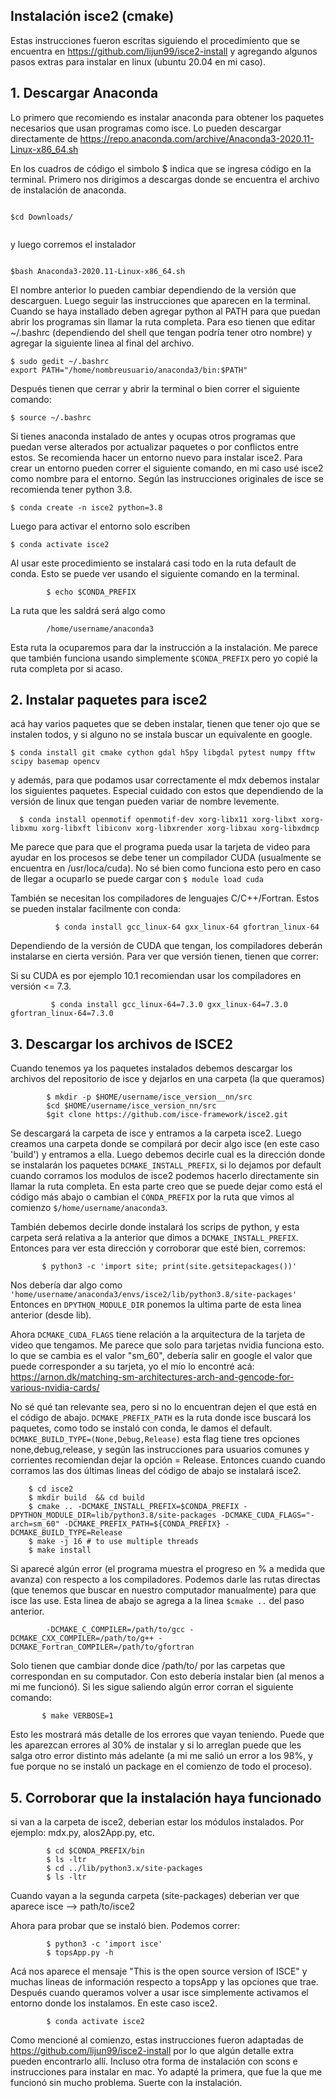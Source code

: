 ## Instalación isce2 (cmake)

Estas instrucciones fueron escritas siguiendo el procedimiento que se encuentra en https://github.com/lijun99/isce2-install y agregando algunos pasos extras para instalar en linux (ubuntu 20.04 en mi caso).

## 1. Descargar Anaconda

Lo primero que recomiendo es instalar anaconda para obtener los paquetes necesarios que usan programas como isce. Lo pueden descargar directamente de https://repo.anaconda.com/archive/Anaconda3-2020.11-Linux-x86_64.sh

En los cuadros de código el simbolo $ indica que se ingresa código en la terminal. Primero nos dirigimos a descargas donde se encuentra el archivo de instalación de anaconda.

```

$cd Downloads/
 
```

y luego corremos el instalador

```

$bash Anaconda3-2020.11-Linux-x86_64.sh

```

El nombre anterior lo pueden cambiar dependiendo de la versión que descarguen. Luego seguir las instrucciones que aparecen en la terminal. Cuando se haya installado deben agregar python al PATH para que puedan abrir los programas sin llamar la ruta completa. Para eso tienen que editar ~/.bashrc (dependiendo del shell que tengan podría tener otro nombre) y agregar la siguiente linea al final del archivo.

```
$ sudo gedit ~/.bashrc
export PATH="/home/nombreusuario/anaconda3/bin:$PATH"

```
Después tienen que cerrar y abrir la terminal o bien correr el siguiente comando:

```
$ source ~/.bashrc

```

Si tienes anaconda instalado de antes y ocupas otros programas que puedan verse alterados por actualizar paquetes o por conflictos entre estos. Se recomienda hacer un entorno nuevo para instalar isce2. Para crear un entorno pueden correr el siguiente comando, en mi caso usé isce2 como nombre para el entorno. Según las instrucciones originales de isce se recomienda tener python 3.8.

```
$ conda create -n isce2 python=3.8

```
Luego para activar el entorno solo escriben 

```
$ conda activate isce2

```
Al usar este procedimiento se instalará casi todo en la ruta default de conda. Esto se puede ver usando el siguiente comando en la terminal.

            $ echo $CONDA_PREFIX

La ruta que les saldrá será algo como 

            /home/username/anaconda3
            
Esta ruta la ocuparemos para dar la instrucción a la instalación. Me parece que también funciona usando simplemente `$CONDA_PREFIX` pero yo copié la ruta completa por si acaso. 
## 2. Instalar paquetes para isce2

acá hay varios paquetes que se deben instalar, tienen que tener ojo que se instalen todos, y si alguno no se instala buscar un equivalente en google.

```
$ conda install git cmake cython gdal h5py libgdal pytest numpy fftw scipy basemap opencv 
```
y además, para que podamos usar correctamente el mdx debemos instalar los siguientes paquetes. Especial cuidado con estos que dependiendo de la versión de linux que tengan pueden variar de nombre levemente. 

```
  $ conda install openmotif openmotif-dev xorg-libx11 xorg-libxt xorg-libxmu xorg-libxft libiconv xorg-libxrender xorg-libxau xorg-libxdmcp 
```
Me parece que para que el programa pueda usar la tarjeta de video para ayudar en los procesos se debe tener un compilador CUDA (usualmente se encuentra en /usr/loca/cuda). No sé bien como funciona esto pero en caso de llegar a ocuparlo se puede cargar con `$ module load cuda`

También se necesitan los compiladores de lenguajes C/C++/Fortran. Estos se pueden instalar facilmente con conda:

              $ conda install gcc_linux-64 gxx_linux-64 gfortran_linux-64

Dependiendo de la versión de CUDA que tengan, los compiladores deberán instalarse en cierta versión. Para ver que versión tienen, tienen que correr:


Si su CUDA es por ejemplo 10.1 recomiendan usar los compiladores en versión <= 7.3.

             $ conda install gcc_linux-64=7.3.0 gxx_linux-64=7.3.0 gfortran_linux-64=7.3.0

## 3. Descargar los archivos de ISCE2

Cuando tenemos ya los paquetes instalados debemos descargar los archivos del repositorio de isce y dejarlos en una carpeta (la que queramos)

            $ mkdir -p $HOME/username/isce_version__nn/src
            $cd $HOME/username/isce_version_nn/src
            $git clone https://github.com/isce-framework/isce2.git

Se descargará la carpeta de isce y entramos a la carpeta isce2. Luego creamos una carpeta donde se compilará por decir algo isce (en este caso 'build') y entramos a ella. Luego debemos decirle cual es la dirección donde se instalarán los paquetes `DCMAKE_INSTALL_PREFIX`, si lo dejamos por default cuando corramos los modulos de isce2 podemos hacerlo directamente sin llamar la ruta completa. En esta parte creo que se puede dejar como está el código más abajo o cambian el `CONDA_PREFIX` por la ruta que vimos al comienzo `$/home/username/anaconda3`. 

También debemos decirle donde instalará los scrips de python, y esta carpeta será relativa a la anterior que dimos a `DCMAKE_INSTALL_PREFIX`. Entonces para ver esta dirección y corroborar que esté bien, corremos: 

           $ python3 -c 'import site; print(site.getsitepackages())'

Nos debería dar algo como `'home/username/anaconda3/envs/isce2/lib/python3.8/site-packages'` Entonces en `DPYTHON_MODULE_DIR` ponemos la ultima parte de esta linea anterior (desde lib).

Ahora `DCMAKE_CUDA_FLAGS` tiene relación a la arquitectura de la tarjeta de video que tengamos. Me parece que solo para tarjetas nvidia funciona esto. lo que se cambia es el valor "sm_60", debería salir en google el valor que puede corresponder a su tarjeta, yo el mío lo encontré acá: https://arnon.dk/matching-sm-architectures-arch-and-gencode-for-various-nvidia-cards/

No sé qué tan relevante sea, pero si no lo encuentran dejen el que está en el código de abajo. 
`DCMAKE_PREFIX_PATH` es la ruta donde isce buscará los paquetes, como todo se instaló con conda, le damos el default. 
`DCMAKE_BUILD_TYPE=(None,Debug,Release)` esta flag tiene tres opciones none,debug,release, y según las instrucciones para usuarios comunes y corrientes recomiendan dejar la opción = Release. Entonces cuando cuando corramos las dos últimas lineas del código de abajo se instalará isce2.  


        $ cd isce2
        $ mkdir build  && cd build
        $ cmake .. -DCMAKE_INSTALL_PREFIX=$CONDA_PREFIX -DPYTHON_MODULE_DIR=lib/python3.8/site-packages -DCMAKE_CUDA_FLAGS="-arch=sm_60" -DCMAKE_PREFIX_PATH=${CONDA_PREFIX} -DCMAKE_BUILD_TYPE=Release 
        $ make -j 16 # to use multiple threads
        $ make install 


Si aparecé algún error (el programa muestra el progreso en % a medida que avanza) con respecto a los compiladores. Podemos darle las rutas directas (que tenemos que buscar en nuestro computador manualmente) para que isce las use. Esta linea de abajo se agrega a la linea `$cmake ..` del paso anterior.


            -DCMAKE_C_COMPILER=/path/to/gcc -DCMAKE_CXX_COMPILER=/path/to/g++ -DCMAKE_Fortran_COMPILER=/path/to/gfortran

Solo tienen que cambiar donde dice /path/to/ por las carpetas que correspondan en su computador. Con esto debería instalar bien (al menos a mi me funcionó). Si les sigue saliendo algún error corran el siguiente comando:

           $ make VERBOSE=1
Esto les mostrará más detalle de los errores que vayan teniendo. Puede que les aparezcan errores al 30% de instalar y si lo arreglan puede que les salga otro error distinto más adelante (a mi me salió un error a los 98%, y fue porque no se instaló un package en el comienzo de todo el proceso). 

## 5. Corroborar que la instalación haya funcionado

si van a la carpeta de isce2, deberian estar los módulos instalados. Por ejemplo: mdx.py, alos2App.py, etc.

            $ cd $CONDA_PREFIX/bin
            $ ls -ltr
            $ cd ../lib/python3.x/site-packages
            $ ls -ltr
              
Cuando vayan a la segunda carpeta (site-packages) deberian ver que aparece isce --> path/to/isce2

Ahora para probar que se instaló bien. Podemos correr:

            $ python3 -c 'import isce'
            $ topsApp.py -h

Acá nos aparece el mensaje "This is the open source version of ISCE" y muchas lineas de información respecto a topsApp y las opciones que trae. Después cuando queramos volver a usar isce simplemente activamos el entorno donde los instalamos. En este caso isce2. 

            $ conda activate isce2

Como mencioné al comienzo, estas instrucciones fueron adaptadas de https://github.com/lijun99/isce2-install por lo que algún detalle extra pueden encontrarlo allí. Incluso otra forma de instalación con scons e instrucciones para instalar en mac. Yo adapté la primera, que fue la que me funcionó sin mucho problema. Suerte con la instalación. 

